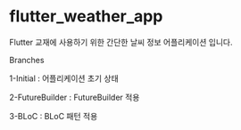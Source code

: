 # flutter_weather_app

Flutter 교재에 사용하기 위한 간단한 날씨 정보 어플리케이션 입니다.

Branches

1-Initial : 어플리케이션 초기 상태

2-FutureBuilder : FutureBuilder 적용

3-BLoC : BLoC 패턴 적용
